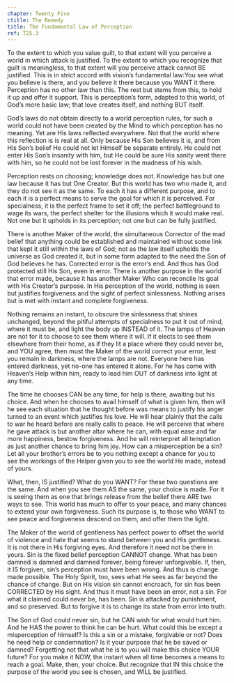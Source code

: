 ```yaml
---
chapter: Twenty Five
ctitle: The Remedy
title: The Fundamental Law of Perception
ref: T25.3
---
```


To the extent to which you value guilt, to that extent will you
perceive a world in which attack is justified. To the extent to which
you recognize that guilt is meaningless, to that extent will you
perceive attack cannot BE justified. This is in strict accord with
vision’s fundamental law:You see what you believe is there, and you
believe it there because you WANT it there. Perception has no other law
than this. The rest but stems from this, to hold it up and offer it
support. This is perception’s form, adapted to this world, of God’s more
basic law; that love creates itself, and nothing BUT itself.

God’s laws do not obtain directly to a world perception rules, for such
a world could not have been created by the Mind to which perception has
no meaning. Yet are His laws reflected everywhere. Not that the world
where this reflection is is real at all. Only because His Son believes
it is, and from His Son’s belief He could not let Himself be separate
entirely. He could not enter His Son’s insanity with him, but He could
be sure His sanity went there with him, so he could not be lost forever
in the madness of his wish.

Perception rests on choosing; knowledge does not. Knowledge has but one
law because it has but One Creator. But this world has two who made it,
and they do not see it as the same. To each it has a different purpose,
and to each it is a perfect means to serve the goal for which it is
perceived. For specialness, it is the perfect frame to set it off; the
perfect battleground to wage its wars, the perfect shelter for the
illusions which it would make real. Not one but it upholds in its
perception; not one but can be fully justified.

There is another Maker of the world, the simultaneous Corrector of the
mad belief that anything could be established and maintained without
some link that kept it still within the laws of God; not as the law
itself upholds the universe as God created it, but in some form adapted
to the need the Son of God believes he has. Corrected error is the
error’s end. And thus has God protected still His Son, even in error.
There is another purpose in the world that error made, because it has
another Maker Who can reconcile its goal with His Creator’s purpose. In
His perception of the world, nothing is seen but justifies forgiveness
and the sight of perfect sinlessness. Nothing arises but is met with
instant and complete forgiveness.

Nothing remains an instant, to obscure the sinlessness that shines
unchanged, beyond the pitiful attempts of specialness to put it
out of mind, where it must be, and light the body up INSTEAD of it. The
lamps of Heaven are not for it to choose to see them where it will. If
it elects to see them elsewhere from their home, as if they lit a place
where they could never be, and YOU agree, then must the Maker of the
world correct your error, lest you remain in darkness, where the lamps
are not. Everyone here has entered darkness, yet no-one has entered it
alone. For he has come with Heaven’s Help within him, ready to lead him
OUT of darkness into light at any time.

The time he chooses CAN be any time, for help is there, awaiting but his
choice. And when he chooses to avail himself of what is given him, then
will he see each situation that he thought before was means to justify
his anger turned to an event which justifies his love. He will hear
plainly that the calls to war he heard before are really calls to peace.
He will perceive that where he gave attack is but another altar where he
can, with equal ease and far more happiness, bestow forgiveness. And he
will reinterpret all temptation as just another chance to bring him joy.
How can a misperception be a sin? Let all your brother’s errors be to
you nothing except a chance for you to see the workings of the Helper
given you to see the world He made, instead of yours.

What, then, IS justified? What do you WANT? For these two questions are
the same. And when you see them AS the same, your choice is made. For it
is seeing them as one that brings release from the belief there ARE two
ways to see. This world has much to offer to your peace, and many
chances to extend your own forgiveness. Such its purpose is, to those
who WANT to see peace and forgiveness descend on them, and offer them
the light.

The Maker of the world of gentleness has perfect power to offset the
world of violence and hate that seems to stand between you and His
gentleness. It is not there in His forgiving eyes. And therefore it need
not be there in yours. Sin is the fixed belief perception CANNOT
change. What has been damned is damned and damned forever, being forever
unforgivable. If, then, it IS forgiven, sin’s perception must have been
wrong. And thus is change made possible. The Holy Spirit, too, sees what
He sees as far beyond the chance of change. But on His vision sin cannot
encroach, for sin has been CORRECTED by His sight. And thus it must have
been an error, not a sin. For what it claimed could never be, has been.
Sin is attacked by punishment, and so preserved. But to forgive it is to
change its state from error into truth.

The Son of God could never sin, but he CAN wish for what would hurt him.
And he HAS the power to think he can be hurt. What could this be except
a misperception of himself? Is this a sin or a mistake, forgivable or
not? Does he need help or condemnation? Is it your purpose that he be
saved or damned? Forgetting not that what he is to you will make this
choice YOUR future? For you make it NOW, the instant when all time
becomes a means to reach a goal. Make, then, your choice. But recognize
that IN this choice the purpose of the world you see is chosen, and WILL
be justified.

